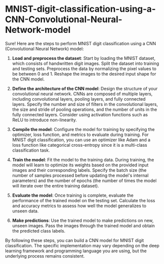 # MNIST-digit-classification-using-a-CNN-Convolutional-Neural-Network-model


Sure! Here are the steps to perform MNIST digit classification using a CNN (Convolutional Neural Network) model:

1. **Load and preprocess the dataset**: Start by loading the MNIST dataset, which consists of handwritten digit images. Split the dataset into training and testing sets. Preprocess the data by normalizing the pixel values to be between 0 and 1. Reshape the images to the desired input shape for the CNN model.

2. **Define the architecture of the CNN model**: Design the structure of your convolutional neural network. CNNs are composed of multiple layers, including convolutional layers, pooling layers, and fully connected layers. Specify the number and size of filters in the convolutional layers, the size and stride of pooling operations, and the number of units in the fully connected layers. Consider using activation functions such as ReLU to introduce non-linearity.

3. **Compile the model**: Configure the model for training by specifying the optimizer, loss function, and metrics to evaluate during training. For MNIST digit classification, you can use an optimizer like Adam and a loss function like categorical cross-entropy since it is a multi-class classification task.

4. **Train the model**: Fit the model to the training data. During training, the model will learn to optimize its weights based on the provided input images and their corresponding labels. Specify the batch size (the number of samples processed before updating the model's internal parameters) and the number of epochs (the number of times the model will iterate over the entire training dataset).

5. **Evaluate the model**: Once training is complete, evaluate the performance of the trained model on the testing set. Calculate the loss and accuracy metrics to assess how well the model generalizes to unseen data.

6. **Make predictions**: Use the trained model to make predictions on new, unseen images. Pass the images through the trained model and obtain the predicted class labels.

By following these steps, you can build a CNN model for MNIST digit classification. The specific implementation may vary depending on the deep learning framework and programming language you are using, but the underlying process remains consistent.

